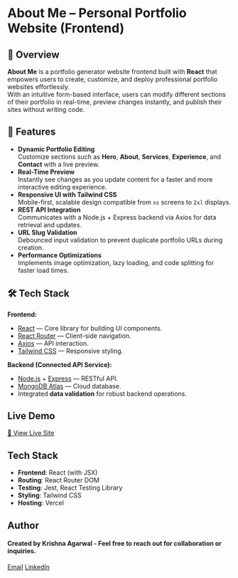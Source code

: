 # About Me – Personal Portfolio Website (Frontend)

## 📌 Overview
**About Me** is a portfolio generator website frontend built with **React** that empowers users to create, customize, and deploy professional portfolio websites effortlessly.  
With an intuitive form-based interface, users can modify different sections of their portfolio in real-time, preview changes instantly, and publish their sites without writing code.


## 🚀 Features
- **Dynamic Portfolio Editing**  
  Customize sections such as **Hero**, **About**, **Services**, **Experience**, and **Contact** with a live preview.
- **Real-Time Preview**  
  Instantly see changes as you update content for a faster and more interactive editing experience.
- **Responsive UI with Tailwind CSS**  
  Mobile-first, scalable design compatible from `xs` screens to `2xl` displays.
- **REST API Integration**  
  Communicates with a Node.js + Express backend via Axios for data retrieval and updates.
- **URL Slug Validation**  
  Debounced input validation to prevent duplicate portfolio URLs during creation.
- **Performance Optimizations**  
  Implements image optimization, lazy loading, and code splitting for faster load times.


## 🛠️ Tech Stack
**Frontend:**
- [React](https://reactjs.org/) — Core library for building UI components.
- [React Router](https://reactrouter.com/) — Client-side navigation.
- [Axios](https://axios-http.com/) — API interaction.
- [Tailwind CSS](https://tailwindcss.com/) — Responsive styling.

**Backend (Connected API Service):**
- [Node.js](https://nodejs.org/) + [Express](https://expressjs.com/) — RESTful API.
- [MongoDB Atlas](https://www.mongodb.com/atlas) — Cloud database.
- Integrated **data validation** for robust backend operations.


## Live Demo

[🔗 View Live Site](https://aboutfoliome.vercel.app)

## Tech Stack

- **Frontend**: React (with JSX)
- **Routing**: React Router DOM
- **Testing**: Jest, React Testing Library
- **Styling**: Tailwind CSS
- **Hosting**: Vercel

## Author

  #### Created by **Krishna Agarwal** - Feel free to reach out for collaboration or inquiries.
  [Email](mailto:krishna.ag.dev@proton.me)   [LinkedIn](https://www.linkedin.com/in/krishna-agarwal1611)
